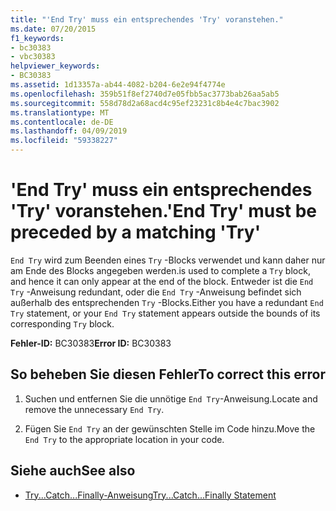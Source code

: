 ```yaml
---
title: "'End Try' muss ein entsprechendes 'Try' voranstehen."
ms.date: 07/20/2015
f1_keywords:
- bc30383
- vbc30383
helpviewer_keywords:
- BC30383
ms.assetid: 1d13357a-ab44-4082-b204-6e2e94f4774e
ms.openlocfilehash: 359b51f8ef2740d7e05fbb5ac3773bab26aa5ab5
ms.sourcegitcommit: 558d78d2a68acd4c95ef23231c8b4e4c7bac3902
ms.translationtype: MT
ms.contentlocale: de-DE
ms.lasthandoff: 04/09/2019
ms.locfileid: "59338227"
---
```

# <a name="end-try-must-be-preceded-by-a-matching-try"></a><span data-ttu-id="14519-102">'End Try' muss ein entsprechendes 'Try' voranstehen.</span><span class="sxs-lookup"><span data-stu-id="14519-102">'End Try' must be preceded by a matching 'Try'</span></span>
`End Try` <span data-ttu-id="14519-103">wird zum Beenden eines `Try` -Blocks verwendet und kann daher nur am Ende des Blocks angegeben werden.</span><span class="sxs-lookup"><span data-stu-id="14519-103">is used to complete a `Try` block, and hence it can only appear at the end of the block.</span></span> <span data-ttu-id="14519-104">Entweder ist die `End Try` -Anweisung redundant, oder die `End Try` -Anweisung befindet sich außerhalb des entsprechenden `Try` -Blocks.</span><span class="sxs-lookup"><span data-stu-id="14519-104">Either you have a redundant `End Try` statement, or your `End Try` statement appears outside the bounds of its corresponding `Try` block.</span></span>  
  
 <span data-ttu-id="14519-105">**Fehler-ID:** BC30383</span><span class="sxs-lookup"><span data-stu-id="14519-105">**Error ID:** BC30383</span></span>  
  
## <a name="to-correct-this-error"></a><span data-ttu-id="14519-106">So beheben Sie diesen Fehler</span><span class="sxs-lookup"><span data-stu-id="14519-106">To correct this error</span></span>  
  
1. <span data-ttu-id="14519-107">Suchen und entfernen Sie die unnötige `End Try`-Anweisung.</span><span class="sxs-lookup"><span data-stu-id="14519-107">Locate and remove the unnecessary `End Try`.</span></span>  
  
2. <span data-ttu-id="14519-108">Fügen Sie `End Try` an der gewünschten Stelle im Code hinzu.</span><span class="sxs-lookup"><span data-stu-id="14519-108">Move the `End Try` to the appropriate location in your code.</span></span>  
  
## <a name="see-also"></a><span data-ttu-id="14519-109">Siehe auch</span><span class="sxs-lookup"><span data-stu-id="14519-109">See also</span></span>

- [<span data-ttu-id="14519-110">Try...Catch...Finally-Anweisung</span><span class="sxs-lookup"><span data-stu-id="14519-110">Try...Catch...Finally Statement</span></span>](../../visual-basic/language-reference/statements/try-catch-finally-statement.md)
